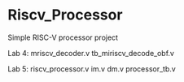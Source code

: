 # Riscv_Processor
Simple RISC-V processor project

Lab 4:
  mriscv_decoder.v
  tb_miriscv_decode_obf.v
  
Lab 5:
  riscv_processor.v
  im.v
  dm.v
  processor_tb.v
